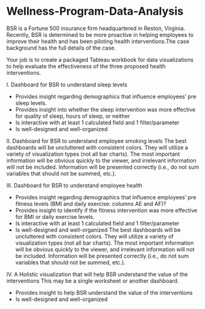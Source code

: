 # Wellness-Program-Data-Analysis

BSR is a Fortune 500 insurance firm headquartered in Reston, Virginia. Recently, BSR is determined to be more proactive in helping employees to improve their health and has been piloting health interventions.The case background has the full details of the case.


Your job is to create a packaged Tableau workbook for data visualizations to help evaluate the
effectiveness of the three proposed health interventions.

I. Dashboard for BSR to understand sleep levels
- Provides insight regarding demographics that influence employees’ pre sleep levels.
- Provides insight into whether the sleep intervention was more effective for quality of sleep,
hours of sleep, or neither
- Is interactive with at least 1 calculated field and 1 filter/parameter
- Is well-designed and well-organized

II. Dashboard for BSR to understand employee smoking levels
The best dashboards will be uncluttered with consistent colors. They will utilize a variety
of visualization types (not all bar charts). The most important information will be obvious
quickly to the viewer, and irrelevant information will not be included. Information will be
presented correctly (i.e., do not sum variables that should not be summed, etc.).

III. Dashboard for BSR to understand employee health
- Provides insight regarding demographics that influence employees’ pre fitness levels (BMI and
daily exercise: columns AE and AF)?
- Provides insight to identify if the fitness intervention was more effective for BMI or daily
exercise levels.
- Is interactive with at least 1 calculated field and 1 filter/parameter
- Is well-designed and well-organized
The best dashboards will be uncluttered with consistent colors. They will utilize a variety
of visualization types (not all bar charts). The most important information will be obvious
quickly to the viewer, and irrelevant information will not be included. Information will be
presented correctly (i.e., do not sum variables that should not be summed, etc.).

IV. A Holistic visualization that will help BSR understand the value of the
interventions
This may be a single worksheet or another dashboard.
- Provides insight to help BSR understand the value of the interventions
- Is well-designed and well-organized
